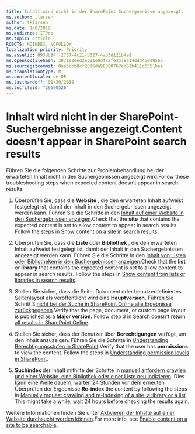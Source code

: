 ```yaml
---
title: Inhalt wird nicht in der SharePoint-Suchergebnisse angezeigt.
ms.author: tlarsen
author: tklarsen
ms.date: 1/8/2019
ms.audience: ITPro
ms.topic: article
ROBOTS: NOINDEX, NOFOLLOW
localization_priority: Priority
ms.assetid: 693db84f-2737-4c21-b027-4ab3d121b4a8
ms.openlocfilehash: 3871e2eed2e321e0df72fe3578a14ddd45ed8565
ms.sourcegitcommit: 0ae6cbb8cf2836da98300767ed81b411d6551bee
ms.translationtype: MT
ms.contentlocale: de-DE
ms.lasthandoff: 01/30/2019
ms.locfileid: "29660526"
---
```

# <a name="content-doesnt-appear-in-sharepoint-search-results"></a><span data-ttu-id="6d480-102">Inhalt wird nicht in der SharePoint-Suchergebnisse angezeigt.</span><span class="sxs-lookup"><span data-stu-id="6d480-102">Content doesn't appear in SharePoint search results</span></span>

<span data-ttu-id="6d480-103">Führen Sie die folgenden Schritte zur Problembehandlung bei der erwarteten Inhalt nicht in den Suchergebnissen angezeigt wird:</span><span class="sxs-lookup"><span data-stu-id="6d480-103">Follow these troubleshooting steps when expected content doesn't appear in search results:</span></span>
  
1. <span data-ttu-id="6d480-p101">Überprüfen Sie, dass die **Website** , die den erwarteten Inhalt aufweist festgelegt ist, damit der Inhalt in den Suchergebnissen angezeigt werden kann. Führen Sie die Schritte in den [Inhalt auf einer Website in den Suchergebnissen anzeigen](https://docs.microsoft.com/sharepoint/make-site-content-searchable#show-content-on-a-site-in-search-results).</span><span class="sxs-lookup"><span data-stu-id="6d480-p101">Check that the **site** that contains the expected content is set to allow content to appear in search results. Follow the steps in [Show content on a site in search results](https://docs.microsoft.com/sharepoint/make-site-content-searchable#show-content-on-a-site-in-search-results).</span></span>
    
2. <span data-ttu-id="6d480-p102">Überprüfen Sie, dass die **Liste** oder **Bibliothek** , die den erwarteten Inhalt aufweist festgelegt ist, damit der Inhalt in den Suchergebnissen angezeigt werden kann. Führen Sie die Schritte in den [Inhalt von Listen oder Bibliotheken in den Suchergebnissen anzeigen](https://docs.microsoft.com/sharepoint/make-site-content-searchable#show-content-from-lists-or-libraries-in-search-results).</span><span class="sxs-lookup"><span data-stu-id="6d480-p102">Check that the **list** or **library** that contains the expected content is set to allow content to appear in search results. Follow the steps in [Show content from lists or libraries in search results](https://docs.microsoft.com/sharepoint/make-site-content-searchable#show-content-from-lists-or-libraries-in-search-results).</span></span> 
    
3. <span data-ttu-id="6d480-p103">Stellen Sie sicher, dass die Seite, Dokument oder benutzerdefiniertes Seitenlayout als veröffentlicht wird eine **Hauptversion.** Führen Sie Schritt 3 [nicht bei der Suche in SharePoint Online alle Ergebnisse zurückgegeben](https://go.microsoft.com/fwlink/?linkid=874525).</span><span class="sxs-lookup"><span data-stu-id="6d480-p103">Verify that the page, document, or custom page layout is published as a **Major version.** Follow step 3 in [Search doesn't return all results in SharePoint Online](https://go.microsoft.com/fwlink/?linkid=874525).</span></span>
    
4. <span data-ttu-id="6d480-p104">Stellen Sie sicher, dass der Benutzer über **Berechtigungen** verfügt, um den Inhalt anzuzeigen. Führen Sie die Schritte in [Understanding Berechtigungsstufen in SharePoint](https://go.microsoft.com/fwlink/?linkid=867071).</span><span class="sxs-lookup"><span data-stu-id="6d480-p104">Verify that the user has **permissions** to view the content. Follow the steps in [Understanding permission levels in SharePoint](https://go.microsoft.com/fwlink/?linkid=867071).</span></span>
    
5. <span data-ttu-id="6d480-p105">**Suchindex** der Inhalt mithilfe der Schritte in [manuell anfordern crawlen und einer Website, eine Bibliothek oder einer Liste neu indizieren](https://docs.microsoft.com/sharepoint/crawl-site-content). Dies kann eine Weile dauern, warten 24 Stunden vor dem erneuten Überprüfen der Ergebnisse.</span><span class="sxs-lookup"><span data-stu-id="6d480-p105">**Re-index** the content by following the steps in [Manually request crawling and re-indexing of a site, a library or a list](https://docs.microsoft.com/sharepoint/crawl-site-content). This might take a while, wait 24 hours before checking the results again.</span></span>
    
<span data-ttu-id="6d480-114">Weitere Informationen finden Sie unter [Aktivieren der Inhalte auf einer Website durchsucht werden können](https://docs.microsoft.com/sharepoint/make-site-content-searchable).</span><span class="sxs-lookup"><span data-stu-id="6d480-114">For more info, see [Enable content on a site to be searchable](https://docs.microsoft.com/sharepoint/make-site-content-searchable).</span></span> 
  

